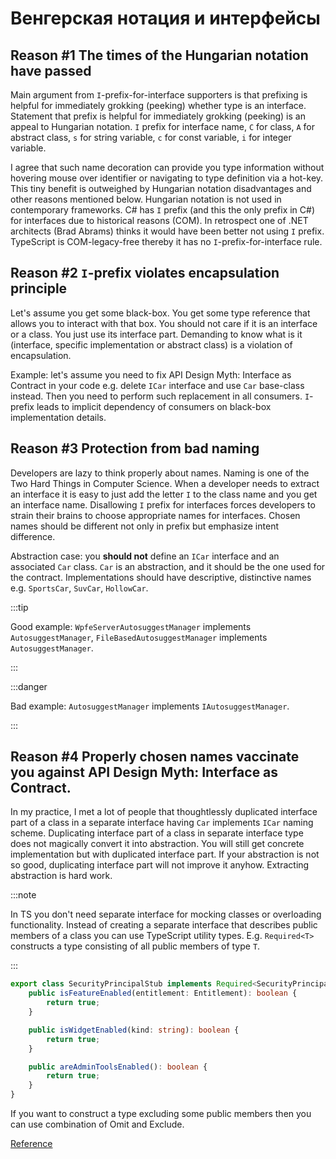 

# Венгерская нотация и интерфейсы

## Reason #1 The times of the Hungarian notation have passed

Main argument from `I`-prefix-for-interface supporters is that prefixing is helpful for immediately grokking (peeking)
whether type is an interface. Statement that prefix is helpful for immediately grokking (peeking) is an appeal to
Hungarian notation. `I` prefix for interface name, `C` for class, `A` for abstract class, `s` for string variable, `c`
for const variable, `i` for integer variable.

I agree that such name decoration can provide you type information without hovering
mouse over identifier or navigating to type definition via a hot-key. This tiny benefit is outweighed by Hungarian
notation disadvantages and other reasons mentioned below. Hungarian notation is not used in contemporary frameworks. C#
has `I` prefix (and this the only prefix in C#) for interfaces due to historical reasons (COM). In retrospect one of
.NET
architects (Brad Abrams) thinks it would have been better not using `I` prefix. TypeScript is COM-legacy-free thereby it
has no `I`-prefix-for-interface rule.

## Reason #2 `I`-prefix violates encapsulation principle

Let's assume you get some black-box. You get some type reference that allows you to interact with that box. You should
not care if it is an interface or a class. You just use its interface part. Demanding to know what is it (interface,
specific implementation or abstract class) is a violation of encapsulation.

Example: let's assume you need to fix API Design Myth: Interface as Contract in your code e.g. delete `ICar` interface
and
use `Car` base-class instead. Then you need to perform such replacement in all consumers. `I`-prefix leads to implicit
dependency of consumers on black-box implementation details.

## Reason #3 Protection from bad naming

Developers are lazy to think properly about names. Naming is one of the Two Hard Things in Computer Science. When a
developer needs to extract an interface it is easy to just add the letter `I` to the class name and you get an interface
name. Disallowing `I` prefix for interfaces forces developers to strain their brains to choose appropriate names for
interfaces. Chosen names should be different not only in prefix but emphasize intent difference.

Abstraction case: you **should not** define an `ICar` interface and an associated `Car` class. `Car` is an abstraction,
and it
should be the one used for the contract. Implementations should have descriptive, distinctive names e.g. `SportsCar`,
`SuvCar`, `HollowCar`.

:::tip

Good example: `WpfeServerAutosuggestManager` implements `AutosuggestManager`, `FileBasedAutosuggestManager`
implements `AutosuggestManager`.

:::

:::danger

Bad example: `AutosuggestManager` implements `IAutosuggestManager`.

:::

## Reason #4 Properly chosen names vaccinate you against API Design Myth: Interface as Contract.

In my practice, I met a lot of people that thoughtlessly duplicated interface part of a class in a separate interface
having `Car` implements `ICar` naming scheme. Duplicating interface part of a class in separate interface type does not
magically convert it into abstraction. You will still get concrete implementation but with duplicated interface part. If
your abstraction is not so good, duplicating interface part will not improve it anyhow. Extracting abstraction is hard
work.

:::note

In TS you don't need separate interface for mocking classes or overloading functionality. Instead of creating a
separate interface that describes public members of a class you can use TypeScript utility types. E.g. `Required<T>`
constructs a type consisting of all public members of type `T`.

:::

```typescript
export class SecurityPrincipalStub implements Required<SecurityPrincipal> {
    public isFeatureEnabled(entitlement: Entitlement): boolean {
        return true;
    }

    public isWidgetEnabled(kind: string): boolean {
        return true;
    }

    public areAdminToolsEnabled(): boolean {
        return true;
    }
}
```

If you want to construct a type excluding some public members then you can use combination of Omit and Exclude.

[Reference](https://stackoverflow.com/questions/31876947/confused-about-the-interface-and-class-coding-guidelines-for-typescript)












